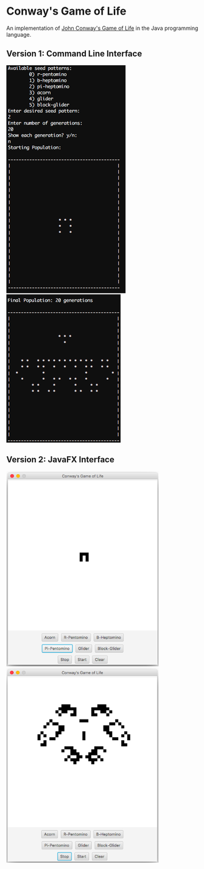 # Conway's Game of Life
An implementation of [John Conway's Game of Life](https://en.wikipedia.org/wiki/Conway%27s_Game_of_Life) in the Java programming language.

## Version 1: Command Line Interface
![CLI program start](https://github.com/amgoncalves/game-of-life-java/blob/master/images/cli_pi_pent_seed.png)
![CLI program end](https://github.com/amgoncalves/game-of-life-java/blob/master/images/cli_pi_pent_evolution.png)

## Version 2: JavaFX Interface
<img src="https://github.com/amgoncalves/game-of-life-java/blob/master/images/javaFX_pi_pent.png" width="400">
<img src="https://github.com/amgoncalves/game-of-life-java/blob/master/images/javaFX_pi_pent_evolution.png" width="400">
